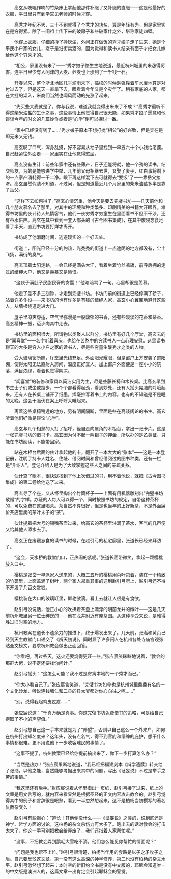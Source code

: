 　　高玄从吱嘎作响的竹条床上拿起他那件补缀了又补缀的直缀——这是他最好的衣服，平日里只有到学宫见老师的时候才穿。

　　高秀才年纪不大，三十不到就得了个秀才的功名，算是年轻有为。但是家里实在是穷得紧。除了一间祖上传下来的破房子和些破家什之外，堪称家徒四壁。

　　他穿上衣服，仔细的掸了掸灰尘，外间正在做饭的秀才娘子走了进来，她是个平民小户家的女儿，老子是沿街卖酒的，因为觉得和读书人结亲有面子才把女儿嫁给他这个穷秀才的。

　　“相公，家里没有米了——”秀才娘子怯生生地说道，最近杭州城里的米涨得厉害，连平日里少有人问津的大麦、荞麦也上涨到了一千钱一石。

　　开春以来，整个浙北地区几乎滴雨未下，插秧的时候勉强靠着车水灌地算是对付过去了，但是这天一直旱下去，眼看着今年又是个灾年了。稍有家底的人家，都在大批的粜入，米商们当然也闻风而动的先涨了起来。

　　“先买些大麦就是了。你与我说，难道我就变得出米来了不成？”高秀才最听不得这柴米油盐的生计之事，这些事情上他觉得自己很无能，如果秀才娘子愿意和他谈谈今年的时文的几篇妙作或者是“心学”倒可以探讨一番。

　　“家中已经没有钱了……”秀才娘子原本不想打搅“相公”的好兴致，但是实在是即无米又无钱。

　　高玄叹了口气，浑身乱摸，好不容易从袖子里找到一串五六十个小钱给老婆。自己赶紧往外面走——家里实在让他觉得憋屈。

　　高玄没有生计：前些年家中还有些薄产，日子还能将就，他一个劲的读书，结交师友，为的是能够进学中举，几年前父母相继去世，又娶了妻子，红白事将剩下的一点家产消耗得一干二净。眼下再这样混下去可就得去“要饭”了——靠岳父接济。高玄虽然假装不知道，不过问，但是知道最近几个月家里的柴米油盐多半是靠了岳父。

　　“这样下去如何得了。”高玄心情沉重，他今天是要去完璧书坊——几天前他和几个朋友慕名去了那里，对其中的环境和种类繁多、印刷精美的书籍大开眼界。难得书坊里的伙计待人热情客气，他们一伙穷秀才穷童生在里面看书不但不干涉，还有茶水供应。高玄在其中看到一套大部头的《古今图书集成》，在其中废寝忘食地看了半天，直到书坊要打烊才离开。

　　书坊成了他消磨时间，逃避现实的一个好去处。

　　街道上，阳光已经十分的灼热，光秃秃的街道上一点遮阴的地方都没有，尘土飞扬，满街的臭气。

　　高玄顶着太阳走路，一会已经是满头大汗，看着坐着竹丝凉轿，前呼后拥的走过的缙绅大户，他又是羡慕又是愤恨。

　　“这伙子满肚子民脂民膏的贪蠹！”他暗暗骂了一句。心里却很是羡慕。

　　他走了差不多三刻钟，才走到完璧书坊。书坊门前的街道上已经停满了轿子，站着许多仆役——来书坊的也有许多是有钱的缙绅人家，高玄小心翼翼地避开这些人，从墙根绕道走进大门。

　　屋子里凉爽舒适，空气里弥漫是一股馥郁的书香，还有些淡淡的花香和茶香。高玄精神一振，迈步向其中走去。

　　书坊里的面积很大，所谓物以类聚人以群分，书坊里有好几个厅堂，高玄去的是“闻喜堂”——名字听着喜庆，也给在苦熬中的穷读书人一点心理安慰。这里读书聊天的大多是穷人小户之家的读书人，尽是些穷童生酸秀才之类的人物。

　　受大玻璃窗所赐，厅堂里光线充足。外面阳光耀眼，但是窗户上方安装了遮阳棚，使得太阳无法直射入房间，温度正好宜人。加上窗户外面便是一座小小的院落，满目浓绿，看着也觉得阴凉。

　　“闻喜堂”的装修和家具以简洁实用为主，尽是些藤长椅和木长桌。比高玄早到书生士子们或坐或踱步，一个个都看得起劲，看到妙处，还有人摇头晃脑的吟哦起来。还有人在长桌上铺开了纸墨，挥毫抄写着书上的内容。也有的不知道是不是睡的太晚，这会干脆伏在案上呼呼大睡起来。

　　离着这些桌椅稍远的地方，另有明间隔断，里面是些在高谈阔论的书生。高玄听着他们好像是谈论“心学”。

　　高玄与几个相熟的人打了招呼，径自走向屋角的木柜台，拿出一张卡片。这是一张完璧书坊的借书卡。高玄因为付不起一两银子的押金，所以办的是乙类证，只能在书坊阅读，不能带回家。

　　站在木柜台后面的伙计拿起他的卡，翻开了一本大大的“账本”——这是一本登记册，注明了持卡人姓名、住址、借阅时间和曾经借阅过的图书种类，还有一栏是“介绍人”。登记介绍人是为了大致掌握这些人之间的亲疏关系。

　　伙计查了账本，很快就找到了他上次借过的书，用不着他说，就把《古今图书集成》的第二卷给他送了过来。

　　高玄寻了个座，又从怀里掏出个竹筒杯子——上面有用机器雕刻出“完璧书坊敬赠”的字样。办证的人每人可以得一个，同时按照书坊的规定，自带这种茶杯的，可以免费在这里喝茶。茶当然不算很好，但是也当年的上好新茶，不是外面廉价茶店里卖的茶叶末子的“茶”。

　　伙计提着把大号的锡嘴茶壶过来，给高玄的茶杯里注满了茶水，客气的几声便又给其他人添水去了。

　　高玄正在废寝忘食的读书的时候，在赵引弓的私宅邸里，张道长已经来拜访了。

　　“这会，天水桥的教堂门口，正热闹的紧呢。”张道长面带微笑，拿起一颗樱桃放入口中。

　　樱桃是张岱一早派家人送来的，大概三五斤的樱桃用荷叶包着，装在一个精致的竹篓里，上面盖满了树叶，两个家人郑重其事的送到赵引弓府上，赵引弓还不得不开发了几百文赏钱。

　　樱桃装在大口的玻璃缸里，鲜艳欲滴。看上去就让人很是有食欲。

　　赵引弓没说话，他正小心的吹拂着茶盏上漂浮的明前龙井的嫩叶——这是几天前杭州城里另一位士绅送的——他在龙井附近有座茶园。从这种享受来说，是难得胜过旧时空的地方。

　　杭州教案在道长不遗余力的推进下，终于爆发出来了。几天前，张湉和黄贞已经到天主教堂门口递交了《辨天初说》，同时雇了许多闲人在杭州各处寺庙宫观张贴全文榜文，要求杭州教会做出正面回答。

　　“你看吧，再过些天，这火还要烧得更旺一些。”张应宸笑眯眯地说着，“教会的那群大佬，说不定还要找你问计。”

　　赵引弓摇头：“这怎么可能？我不过是寄寓本地的一个秀才而已。”

　　“你太小看自己了。”张应宸含笑道，“完璧书坊如今也是杭州城里鼎鼎有名的一个文化沙龙，听说连钱塘仁和二县的县太爷都对你心向往之呢……”

　　“别，说得我起鸡皮疙瘩……”

　　张应宸说道：“千真万确是真事。你这完璧书坊免费借书的策略，可是给自己捞取了不小的声望值。”

　　赵引弓想自己这一手本来就是为了“养望”，否则以自己这么一个外来户，如何在杭州打出知名度来？这年头，没有点名气，得不到官府和缙绅的庇护，想干什么事情都很难。更不用说他下一步收容难民的事情了。

　　“这事不提了，杭州教案已经给你提前搞出来了，你下一步打算怎么办？”

　　“当然是热办！”张应宸果断地说道，“我已经把福建刻本《辩学遗牍》转交给了张湉，以他之能，当然能够考据出来其中的问题，写出《证妄说》不过是举手之劳的事情。”

　　“我这里还有后手。”张应宸说着从怀里掏出一页纸，赵引弓接了过来，纸上的文章是用文言写的，就内容来看显然是根据圣经的正文内容攻击教会的。赵引弓觉得其中的例子和言辞很是眼熟，看到一半忽然想起来，这不是柏杨当初撰写的著名反教杂文么！

　　赵引弓有些担心：“道长！其他倒没什么——《证妄说》之类的，说到底还是神学、哲学方面的讨论，这柏杨的杂文杀伤力可大多了。跑出去的话对教会的打击太大了，你这一手可别把教会给弄废了，我们还指着人家帮忙呢。”

　　“没事，不把教会弄到鹅毛大雪吃不消，他们怎么能见你帮忙的情面呢？”

　　“问题是我也帮不上忙。”赵引弓很清楚，柏杨当年用的套路是以子之矛攻子之盾。自己要反驳这文章，第一没有这么高深的神学修养，第二也没有柏杨的杂文水平。赵引弓忽然想了起来：本时空的新旧约全书是没有中文版的，耶稣会知道唯一的中文版是澳洲人的，这篇文章一出肯定会引起耶稣会的警觉。
